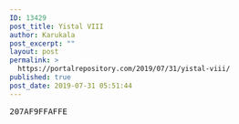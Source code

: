 ```yaml
---
ID: 13429
post_title: Yistal VIII
author: Karukala
post_excerpt: ""
layout: post
permalink: >
  https://portalrepository.com/2019/07/31/yistal-viii/
published: true
post_date: 2019-07-31 05:51:44
---
```

<pre>207AF9FFAFFE</pre>